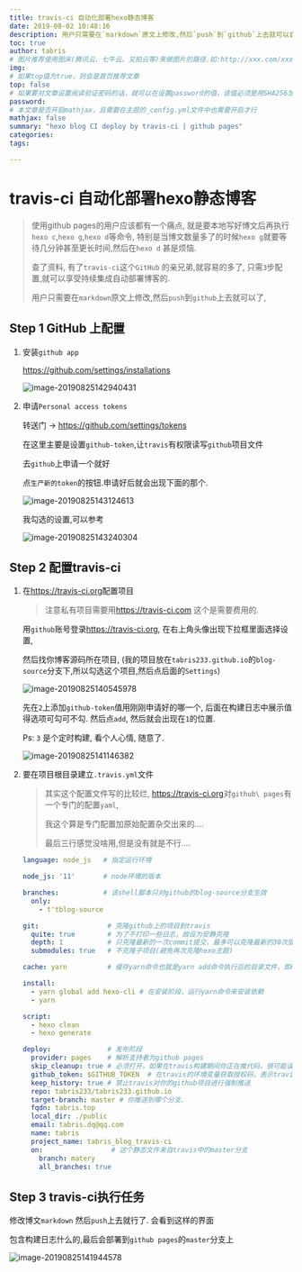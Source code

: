 ```yaml
---
title: travis-ci 自动化部署hexo静态博客
date: 2019-08-02 10:48:16
description: 用户只需要在`markdown`原文上修改,然后`push`到`github`上去就可以自动构建博客了
toc: true
author: tabris
# 图片推荐使用图床(腾讯云、七牛云、又拍云等)来做图片的路径.如:http://xxx.com/xxx.jpg
img:
# 如果top值为true，则会是首页推荐文章
top: false
# 如果要对文章设置阅读验证密码的话，就可以在设置password的值，该值必须是用SHA256加密后的密码，防止被他人识破
password:
# 本文章是否开启mathjax，且需要在主题的_config.yml文件中也需要开启才行
mathjax: false
summary: "hexo blog CI deploy by travis-ci | github pages"
categories:
tags:

---
```


# travis-ci 自动化部署hexo静态博客

> 使用github pages的用户应该都有一个痛点, 就是要本地写好博文后再执行`hexo c`,`hexo g`,`hexo d`等命令, 特别是当博文数量多了的时候`hexo g`就要等待几分钟甚至更长时间,然后在`hexo d` 甚是烦恼.
>
> 查了资料, 有了`travis-ci`这个`GitHub` 的亲兄弟,就容易的多了, 只需`3`步配置,就可以享受持续集成自动部署博客的.
>
> 用户只需要在`markdown`原文上修改,然后`push`到`github`上去就可以了,

<!-- more -->

## Step 1 GitHub 上配置

1. 安装`github app`

    https://github.com/settings/installations

    ![image-20190825142940431](/images/test_travis.assets/image-20190825142940431.png)

2. 申请`Personal access tokens`

    转送门 -> https://github.com/settings/tokens

    在这里主要是设置`github-token`,让`travis`有权限读写`github`项目文件

    去`github`上申请一个就好

    点`生产新的token`的按钮.申请好后就会出现下面的那个.

    ![image-20190825143124613](/images/test_travis.assets/image-20190825143124613.png)

    我勾选的设置,可以参考

    ![image-20190825143240304](/images/test_travis.assets/image-20190825143240304.png)

## Step 2 配置travis-ci

1. 在<https://travis-ci.org>配置项目

    > 注意私有项目需要用<https://travis-ci.com> 这个是需要费用的.

    用`github`账号登录<https://travis-ci.org>, 在右上角头像出现下拉框里面选择设置,

    然后找你博客源码所在项目, (我的项目放在`tabris233.github.io`的`blog-source`分支下,所以勾选这个项目,然后点后面的`Settings`)

    ![image-20190825140545978](/images/test_travis.assets/image-20190825140545978.png)

    先在`2`上添加`github-token`值用刚刚申请好的哪一个, 后面在构建日志中展示值得选项可勾可不勾. 然后点`add`,  然后就会出现在`1`的位置.

    Ps: `3` 是个定时构建, 看个人心情, 随意了.

    ![image-20190825141146382](/images/test_travis.assets/image-20190825141146382.png)

2. 要在项目根目录建立`.travis.yml`文件

    > 其实这个配置文件写的比较烂, <https://travis-ci.org>对`github\ pages`有一个专门的配置`yaml`,
    >
    > 我这个算是专门配置加原始配置杂交出来的....
    >
    > 最后三行感觉没啥用,但是没有就是不行....

    ```yaml
    language: node_js   # 指定运行环境
    
    node_js: '11'       # node环境的版本
    
    branches:           # 该shell脚本只对github的blog-source分支生效
      only:
        - t'tblog-source
    
    git:                 # 克隆github上的项目到travis
      quite: true        # 为了不打印一些日志，故设为安静克隆
      depth: 1           # 只克隆最新的一次commit提交，最多可以克隆最新的30次提交，但是没必要
      submodules: true   # 不克隆子项目(避免再次克隆hexo主题)
    
    cache: yarn          # 缓存yarn命令也就是yarn add命令执行后的目录文件，即node_modules
    
    install:
      - yarn global add hexo-cli # 在安装阶段，运行yarn命令来安装依赖
      - yarn
    
    script:
      - hexo clean
      - hexo generate
    
    deploy:              # 发布阶段
      provider: pages    # 解析支持者为github pages
      skip_cleanup: true # 必须打开，如果在travis构建期间你正在推代码，很可能误删你最新的上传代码
      github_token: $GITHUB_TOKEN  # 在travis的环境变量获取授权码，表示travis有权对github的项目进行拉取推送操作
      keep_history: true # 禁止travis对你的github项目进行强制推送
      repo: tabris233/tabris233.github.io
      target-branch: master # 你推送到哪个分支.
      fqdn: tabris.top
      local_dir: ./public
      email: tabris.dq@qq.com
      name: tabris
      project_name: tabris_blog_travis-ci
      on:                 # 这个静态文件来自travis中的master分支
        branch: matery
        all_branches: true
    ```



## Step 3 travis-ci执行任务

修改博文`markdown` 然后`push`上去就行了. 会看到这样的界面

包含构建日志什么的,最后会部署到`github pages`的`master`分支上

![image-20190825141944578](/images/test_travis.assets/image-20190825141944578.png)
